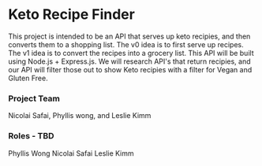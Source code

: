 # Keto Recipe Finder
This project is intended to be an API that serves up keto recipies, and then converts them to a shopping list.
The v0 idea is to first serve up recipes. The v1 idea is to convert the recipes into a grocery list. This API will be built
using Node.js + Express.js. We will research API's that return recipies, and our API 
will filter those out to show Keto recipies with a filter for Vegan and Gluten Free.

### Project Team
Nicolai Safai, Phyllis wong, and Leslie Kimm

### Roles - TBD
Phyllis Wong
Nicolai Safai
Leslie Kimm
